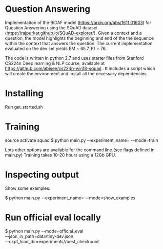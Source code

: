 # Question Answering

Implementation of the BiDAF model (https://arxiv.org/abs/1611.01603) for Question Answering using the SQuAD dataset (https://rajpurkar.github.io/SQuAD-explorer/). Given a context and a question, the model highlights the beginning and end of the the sequence within the context that answers the question. 
The current implementation evaluated on the dev set yields EM = 65.7, F1 = 76.

The code is written in python 2.7 and uses starter files from Stanford CS224n Deep learning & NLP course, available at https://github.com/abisee/cs224n-win18-squad . It includes a script which will create the environment and install all the necessary dependencies.

# Installing
Run get_started.sh

# Training
source activate squad
$ python main.py --experiment_name=<YOUR EXPERIMENT NAME> --mode=train

Lots other options are available for the command line (see flags defined in main.py)
Training takes 10-20 hours using a 12Gb GPU.

# Inspecting output
Show some examples:

$ python main.py --experiment_name=<YOUR EXPERIMENT NAME> --mode=show_examples

# Run official eval locally
$ python main.py <OTHER FLAGS> --mode=official_eval \
--json_in_path=data/tiny-dev.json \
--ckpt_load_dir=experiments/<YOUR EXPERIMENT NAME>/best_checkpoint
